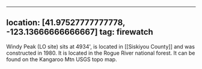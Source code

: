 
---
location: [41.97527777777778, -123.13666666666667]
tag: firewatch
---

Windy Peak (LO site) sits at 4934', is located in [[Siskiyou County]] and was constructed in 1980. It is located in the Rogue River national forest. It can be found on the Kangaroo Mtn USGS topo map.
